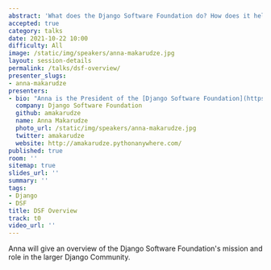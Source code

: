 ```yaml
---
abstract: 'What does the Django Software Foundation do? How does it help the larger Django Community?'
accepted: true
category: talks
date: 2021-10-22 10:00
difficulty: All
image: /static/img/speakers/anna-makarudze.jpg
layout: session-details
permalink: /talks/dsf-overview/
presenter_slugs:
- anna-makarudze
presenters:
- bio: "Anna is the President of the [Django Software Foundation](https://www.djangoproject.com/foundation/) Board of Directors and is the Fundraising Coordinator for the [Django Girls Foundation](https://djangogirls.org/) and has given talks at [DjangoCon US 2018](https://2018.djangocon.us/talk/keynote-with-anna-makarudze/), DjangoCon Europe, PyCon Italia, PyCon Namibia, PyCon South Africa, and many others. She has also been on the organizing team for many DjangoGirls events in Zimbabwe, the first two PyCon Zimbabwe events, and DjangoCon Europe 2018. She also ran [PyLadies Harare](https://twitter.com/PyladiesHRE) and is a founder trustee of the Zimbabwe Python Association."
  company: Django Software Foundation
  github: amakarudze
  name: Anna Makarudze
  photo_url: /static/img/speakers/anna-makarudze.jpg
  twitter: amakarudze
  website: http://amakarudze.pythonanywhere.com/
published: true
room: ''
sitemap: true
slides_url: ''
summary: ''
tags:
- Django
- DSF
title: DSF Overview
track: t0
video_url: ''
---
```


Anna will give an overview of the Django Software Foundation's mission and role in the larger Django Community.
